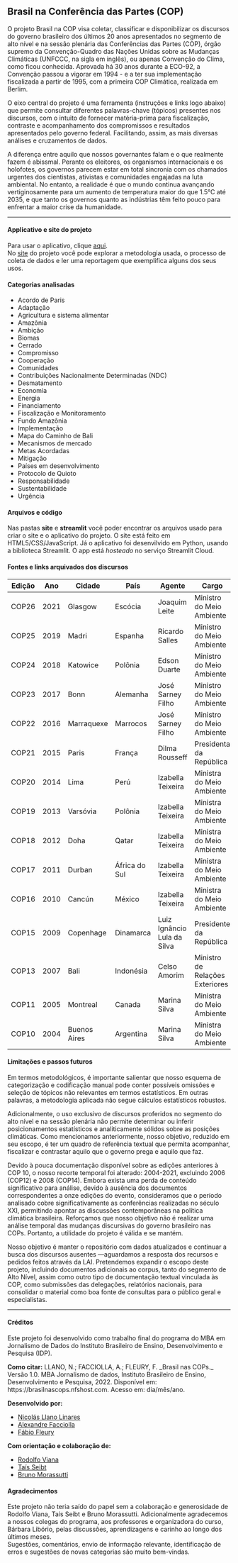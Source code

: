 ## Brasil na Conferência das Partes (COP)

O projeto Brasil na COP visa coletar, classificar e disponibilizar os discursos do governo brasileiro dos últimos 20 anos apresentados no segmento de alto nível e na sessão plenária das Conferências das Partes (COP), órgão supremo da Convenção-Quadro das Nações Unidas sobre as Mudanças Climáticas (UNFCCC, na sigla em inglês), ou apenas Convenção do Clima, como ficou conhecida. Aprovada há 30 anos durante a ECO-92, a Convenção passou a vigorar em 1994 - e a ter sua implementação fiscalizada a partir de 1995, com a primeira COP Climática, realizada em Berlim.

O eixo central do projeto é uma ferramenta (instruções e links logo abaixo) que permite consultar diferentes palavras-chave (tópicos) presentes nos discursos, com o intuito de fornecer matéria-prima para fiscalização, contraste e acompanhamento dos compromissos e resultados apresentados pelo governo federal. Facilitando, assim, as mais diversas análises e cruzamentos de dados.

A diferença entre aquilo que nossos governantes falam e o que realmente fazem é abissmal. Perante os eleitores, os organismos internacionais e os holofotes, os governos parecem estar em total sincronia com os chamados urgentes dos cientistas, ativistas e comunidades engajadas na luta ambiental. No entanto, a realidade é que o mundo continua avançando vertiginosamente para um aumento de temperatura maior do que 1.5°C até 2035, e que tanto os governos quanto as indústrias têm feito pouco para enfrentar a maior crise da humanidade.

---

#### Applicativo e site do projeto
Para usar o aplicativo, clique [aqui](https://brasilnascops.streamlit.app/).<br>
No [site](www.brasilnascops.nfshost.com) do projeto você pode explorar a metodologia usada, o processo de coleta de dados e ler uma reportagem que exemplifica alguns dos seus usos.

#### Categorias analisadas
<ul>
    <li>Acordo de Paris</li>
    <li>Adaptação</li>
    <li>Agricultura e sistema alimentar</li>
    <li>Amazônia</li>
    <li>Ambição</li>
    <li>Biomas</li>
    <li>Cerrado</li>
    <li>Compromisso</li>
    <li>Cooperação</li>
    <li>Comunidades </li>
    <li>Contribuições Nacionalmente Determinadas (NDC)</li>
    <li>Desmatamento</li>
    <li>Economia</li>
    <li>Energia</li>
    <li>Financiamento </li>
    <li>Fiscalização e Monitoramento</li>
    <li>Fundo Amazônia</li>
    <li>Implementação</li>
    <li>Mapa do Caminho de Bali</li>
    <li>Mecanismos de mercado</li>
    <li>Metas Acordadas</li>
    <li>Mitigação</li>
    <li>Países em desenvolvimento </li>
    <li>Protocolo de Quioto</li>
    <li>Responsabilidade </li>
    <li>Sustentabilidade </li>
    <li>Urgência</li>
</ul>

#### Arquivos e código
Nas pastas **site** e **streamlit** você poder encontrar os arquivos usado para criar o site e o aplicativo do projeto. O site está feito em HTML5/CSS/JavaScript. Já o aplicativo foi desenvilvido em Python, usando a biblioteca Streamlit. O app está _hosteado_ no serviço Streamlit Cloud.

#### Fontes e links arquivados dos discursos

| Edição | Ano  | Cidade       | País          | Agente                      | Cargo                           | url                                      | url_arquivo                                    |
|--------|------|--------------|---------------|-----------------------------|---------------------------------|------------------------------------------|------------------------------------------------|
| COP26  | 2021 | Glasgow      | Escócia       | Joaquim Leite               | Ministro do Meio Ambiente       | https://tinyurl.com/cop-26-2021-1        | https://tinyurl.com/Cop-26-2021-arquivo        |
| COP25  | 2019 | Madri        | Espanha       | Ricardo Salles              | Ministro do Meio Ambiente       | https://tinyurl.com/Cop-25-2019-1        | https://tinyurl.com/cop-25-2019-arquivo        |
| COP24  | 2018 | Katowice     | Polônia       | Edson Duarte                | Ministro do Meio Ambiente       | https://tinyurl.com/cop-24-2018-1        | https://tinyurl.com/cop-24-2018-arquivo        |
| COP23  | 2017 | Bonn         | Alemanha      | José Sarney Filho           | Ministro do Meio Ambiente       | https://tinyurl.com/cop-23-2017-1        | https://tinyurl.com/cop-23-2017-arquivo        |
| COP22  | 2016 | Marraquexe    | Marrocos      | José Sarney Filho           | Ministro do Meio Ambiente       | https://tinyurl.com/cop-22-2016-1        | https://tinyurl.com/cop-22-2016-arquivo        |
| COP21  | 2015 | Paris        | França        | Dilma Rousseff              | Presidenta da República         | https://tinyurl.com/cop-21-2015-1        | https://tinyurl.com/cop-21-2015-arquivo        |
| COP20  | 2014 | Lima         | Perú          | Izabella Teixeira           | Ministra do Meio Ambiente       | https://tinyurl.com/cop-20-2014-1        | https://tinyurl.com/cop-20-2014-arquivo        |
| COP19  | 2013 | Varsóvia     | Polônia       | Izabella Teixeira           | Ministra do Meio Ambiente       | https://tinyurl.com/cop-19-2013-1        | https://tinyurl.com/cop-19-2013-1              |
| COP18  | 2012 | Doha         | Qatar         | Izabella Teixeira           | Ministra do Meio Ambiente       | https://tinyurl.com/cop-18-2012-1        | https://tinyurl.com/cop-18-2012-1              |
| COP17  | 2011 | Durban       | África do Sul | Izabella Teixeira           | Ministra do Meio Ambiente       | https://tinyurl.com/cop-17-2011-1        | https://tinyurl.com/cop-17-2011-arquivo        |
| COP16  | 2010 | Cancún       | México        | Izabella Teixeira           | Ministra do Meio Ambiente       | https://tinyurl.com/cop-16-2010-1        | https://tinyurl.com/cop-16-2010-arquivo        |
| COP15  | 2009 | Copenhage   | Dinamarca     | Luiz Ignâncio Lula da Silva | Presidente da República         | https://tinyurl.com/cop-15-2009-1        | https://tinyurl.com/cop-15-2009-arquivo        |                                               |
| COP13  | 2007 | Bali         | Indonésia     | Celso Amorim                | Ministro de Relações Exteriores | https://tinyurl.com/cop-13-2007-1        | https://tinyurl.com/cop-13-2007-arquivo        |
| COP11  | 2005 | Montreal     | Canada        | Marina Silva                | Ministra do Meio Ambiente       | https://tinyurl.com/cop-11-2005-1        | https://tinyurl.com/cop-11-2005-arquivo        |
| COP10  | 2004 | Buenos Aires | Argentina     | Marina Silva                | Ministra do Meio Ambiente       | https://tinyurl.com/cop-10-2004-1        | https://tinyurl.com/cop-10-2004-arquivo        |

#### Limitações e passos futuros
<p>Em termos metodológicos, é importante salientar que nosso esquema de categorização e codificação manual pode conter possíveis omissões e seleção de tópicos não relevantes em termos estatísticos. Em outras palavras, a metodologia aplicada não segue cálculos estatísticos robustos.</p>
<p>Adicionalmente, o uso exclusivo de discursos proferidos no segmento do alto nível e na sessão plenária não permite determinar ou inferir posicionamentos estatísticos e analiticamente sólidos sobre as posições climáticas. Como mencionamos anteriormente, nosso objetivo, reduzido em seu escopo, é ter um quadro de referência textual que permita acompanhar, fiscalizar e contrastar aquilo que o governo prega e aquilo que faz.</p>
<p>Devido à pouca documentação disponível sobre as edições anteriores à COP 10, o nosso recorte temporal foi alterado: 2004-2021, excluindo 2006 (COP12) e 2008 (COP14). Embora exista uma perda de conteúdo significativo para análise, devido à ausência dos documentos correspondentes a onze edições do evento, consideramos que o período analisado cobre significativamente as conferências realizadas no século XXI, permitindo apontar as discussões contemporâneas na política climática brasileira. Reforçamos que nosso objetivo não é realizar uma análise temporal das mudanças discursivas do governo brasileiro nas COPs. Portanto, a utilidade do projeto é válida e se mantém.</p>
<p>Nosso objetivo é manter o repositório com dados atualizados e continuar a busca dos discursos ausentes —aguardamos a resposta dos recursos e pedidos feitos através da LAI. Pretendemos expandir o escopo deste projeto, incluindo documentos adicionais ao corpus, tanto do segmento de Alto Nível, assim como outro tipo de documentação textual vinculada às COP, como submissões das delegações, relatórios nacionais, para consolidar o material como boa fonte de consultas para o público geral e especialistas.</p>
<hr>

#### Créditos
Este projeto foi desenvolvido como trabalho final do programa do MBA em Jornalismo de Dados do Instituto Brasileiro de Ensino, Desenvolvimento e Pesquisa (IDP).<br>
<p><b>Como citar:</b> LLANO, N.; FACCIOLLA, A.; FLEURY, F. _Brasil nas COPs._ Versão 1.0. MBA Jornalismo de dados, Instituto Brasileiro de Ensino, Desenvolvimento e Pesquisa, 2022. Disponível em: https://brasilnascops.nfshost.com. Acesso em: dia/mês/ano.</p>
<p><b>Desenvolvido por:</b></p>
<ul>
<li><a href="https://www.enetreseles.com" target="_blank">Nicolás Llano Linares</li><a>
<li><a href="https://github.com/alefacciolla" target="_blank">Alexandre Facciolla</li><a>
<li><a href="https://github.com/FabioFleury" target="_blank">Fábio Fleury</li></a>
</ul>
    
<b>Com orientação e colaboração de:</b>
    
<ul>
<li><a href="http://rodolfoviana.com.br" target="_blank">Rodolfo Viana</li><a>
<li><a href="https://twitter.com/taisecoisas?lang=en" target="_blank">Taís Seibt</li><a>
<li><a href="https://fiquemsabendo.com.br/nossa-equipe/" target="_blank">Bruno Morassutti</li></a>
</ul>

#### Agradecimentos
Este projeto não teria saído do papel sem a colaboração e generosidade de Rodolfo Viana, Taís Seibt e Bruno Morassutti. 
Adicionalmente agradecemos a nossos colegas do programa, aos professores e organizadora do curso, Bárbara Libório, pelas discussões, aprendizagens e carinho ao longo dos últimos meses.<br>
Sugestões, comentários, envio de informação relevante, identificação de erros e sugestões de novas categorias são muito bem-vindas.

    
    

